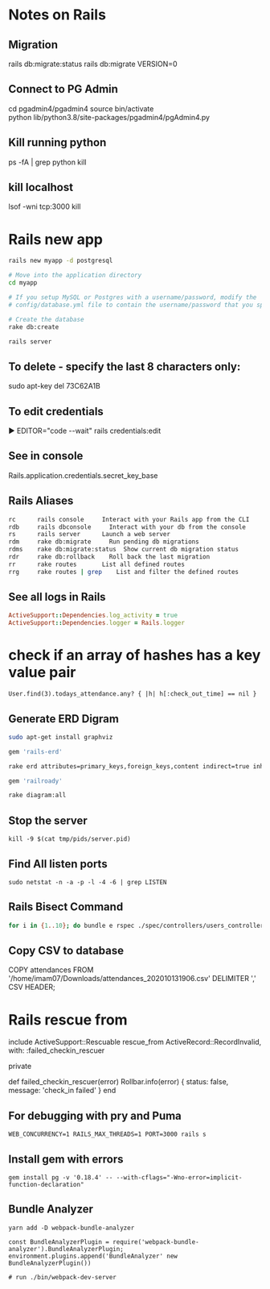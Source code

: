 # Notes on Rails

## Migration
rails db:migrate:status
rails db:migrate VERSION=0 

## Connect to PG Admin
cd pgadmin4/pgadmin4
source bin/activate    
python lib/python3.8/site-packages/pgadmin4/pgAdmin4.py

## Kill running python
ps -fA | grep python
kill <pid>

## kill localhost
lsof -wni tcp:3000
kill <pid>

# Rails new app

```bash
rails new myapp -d postgresql

# Move into the application directory
cd myapp

# If you setup MySQL or Postgres with a username/password, modify the
# config/database.yml file to contain the username/password that you specified

# Create the database
rake db:create

rails server
```

## To delete - specify the last 8 characters only:
sudo apt-key del 73C62A1B

## To edit credentials
▶ EDITOR="code --wait" rails credentials:edit

## See in console 
Rails.application.credentials.secret_key_base

##  Rails Aliases 

```bash
rc      rails console     Interact with your Rails app from the CLI
rdb     rails dbconsole     Interact with your db from the console
rs      rails server      Launch a web server
rdm     rake db:migrate     Run pending db migrations
rdms    rake db:migrate:status  Show current db migration status
rdr     rake db:rollback    Roll back the last migration
rr      rake routes       List all defined routes
rrg     rake routes | grep    List and filter the defined routes

```

## See all logs in Rails

```ruby
ActiveSupport::Dependencies.log_activity = true
ActiveSupport::Dependencies.logger = Rails.logger
```

# check if an array of hashes has a key value pair 

`User.find(3).todays_attendance.any? { |h| h[:check_out_time] == nil }`

## Generate ERD Digram

```bash
sudo apt-get install graphviz

gem 'rails-erd'

rake erd attributes=primary_keys,foreign_keys,content indirect=true inheritance=true polymorphism=true

gem 'railroady'

rake diagram:all
```

## Stop the server

`kill -9 $(cat tmp/pids/server.pid)`


## Find All listen ports

`sudo netstat -n -a -p -l -4 -6 | grep LISTEN`


## Rails Bisect Command

```bash 
for i in {1..10}; do bundle e rspec ./spec/controllers/users_controller_spec.rb --fail-fast --order rand --bisect=verbose; done
```

## Copy CSV to database

COPY attendances
FROM '/home/imam07/Downloads/attendances_202010131906.csv'
DELIMITER ',' CSV HEADER;

# Rails rescue from

include ActiveSupport::Rescuable
rescue_from ActiveRecord::RecordInvalid, with: :failed_checkin_rescuer

private

def failed_checkin_rescuer(error)
 Rollbar.info(error)
 {
   status: false, 
   message: 'check_in failed'
 }
end


## For debugging with pry and Puma
`WEB_CONCURRENCY=1 RAILS_MAX_THREADS=1 PORT=3000 rails s`

## Install gem with errors

```
gem install pg -v '0.18.4' -- --with-cflags="-Wno-error=implicit-function-declaration"
```

## Bundle Analyzer

```
yarn add -D webpack-bundle-analyzer

const BundleAnalyzerPlugin = require('webpack-bundle-analyzer').BundleAnalyzerPlugin;
environment.plugins.append('BundleAnalyzer' new BundleAnalyzerPlugin())

# run ./bin/webpack-dev-server
```